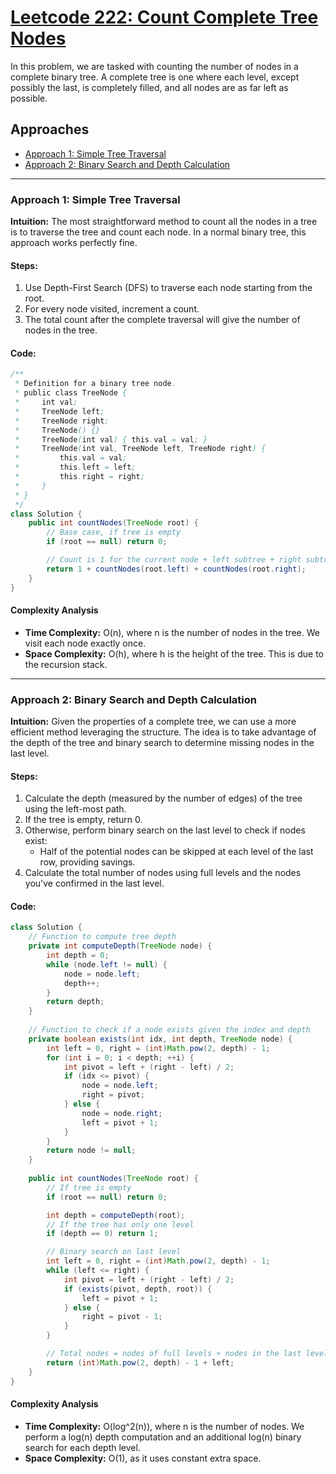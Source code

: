 # [Leetcode 222: Count Complete Tree Nodes](https://leetcode.com/problems/count-complete-tree-nodes/)

In this problem, we are tasked with counting the number of nodes in a complete binary tree. A complete tree is one where each level, except possibly the last, is completely filled, and all nodes are as far left as possible.

## Approaches
- [Approach 1: Simple Tree Traversal](#approach-1-simple-tree-traversal)
- [Approach 2: Binary Search and Depth Calculation](#approach-2-binary-search-and-depth-calculation)

---

### Approach 1: Simple Tree Traversal

**Intuition:**
The most straightforward method to count all the nodes in a tree is to traverse the tree and count each node. In a normal binary tree, this approach works perfectly fine.

#### Steps:
1. Use Depth-First Search (DFS) to traverse each node starting from the root.
2. For every node visited, increment a count.
3. The total count after the complete traversal will give the number of nodes in the tree.

#### Code:
```java
/**
 * Definition for a binary tree node.
 * public class TreeNode {
 *     int val;
 *     TreeNode left;
 *     TreeNode right;
 *     TreeNode() {}
 *     TreeNode(int val) { this.val = val; }
 *     TreeNode(int val, TreeNode left, TreeNode right) {
 *         this.val = val;
 *         this.left = left;
 *         this.right = right;
 *     }
 * }
 */
class Solution {
    public int countNodes(TreeNode root) {
        // Base case, if tree is empty
        if (root == null) return 0;

        // Count is 1 for the current node + left subtree + right subtree
        return 1 + countNodes(root.left) + countNodes(root.right);
    }
}
```

#### Complexity Analysis
- **Time Complexity:** O(n), where n is the number of nodes in the tree. We visit each node exactly once.
- **Space Complexity:** O(h), where h is the height of the tree. This is due to the recursion stack.

---

### Approach 2: Binary Search and Depth Calculation

**Intuition:**
Given the properties of a complete tree, we can use a more efficient method leveraging the structure. The idea is to take advantage of the depth of the tree and binary search to determine missing nodes in the last level.

#### Steps:
1. Calculate the depth (measured by the number of edges) of the tree using the left-most path.
2. If the tree is empty, return 0.
3. Otherwise, perform binary search on the last level to check if nodes exist:
   - Half of the potential nodes can be skipped at each level of the last row, providing savings.
4. Calculate the total number of nodes using full levels and the nodes you've confirmed in the last level.

#### Code:
```java
class Solution {
    // Function to compute tree depth
    private int computeDepth(TreeNode node) {
        int depth = 0;
        while (node.left != null) {
            node = node.left;
            depth++;
        }
        return depth;
    }
    
    // Function to check if a node exists given the index and depth
    private boolean exists(int idx, int depth, TreeNode node) {
        int left = 0, right = (int)Math.pow(2, depth) - 1;
        for (int i = 0; i < depth; ++i) {
            int pivot = left + (right - left) / 2;
            if (idx <= pivot) {
                node = node.left;
                right = pivot;
            } else {
                node = node.right;
                left = pivot + 1;
            }
        }
        return node != null;
    }
    
    public int countNodes(TreeNode root) {
        // If tree is empty
        if (root == null) return 0;

        int depth = computeDepth(root);
        // If the tree has only one level
        if (depth == 0) return 1;

        // Binary search on last level
        int left = 0, right = (int)Math.pow(2, depth) - 1;
        while (left <= right) {
            int pivot = left + (right - left) / 2;
            if (exists(pivot, depth, root)) {
                left = pivot + 1;
            } else {
                right = pivot - 1;
            }
        }

        // Total nodes = nodes of full levels + nodes in the last level
        return (int)Math.pow(2, depth) - 1 + left;
    }
}
```

#### Complexity Analysis
- **Time Complexity:** O(log^2(n)), where n is the number of nodes. We perform a log(n) depth computation and an additional log(n) binary search for each depth level.
- **Space Complexity:** O(1), as it uses constant extra space.

